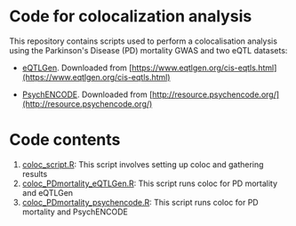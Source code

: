 # Code for colocalization analysis

This repository contains scripts used to perform a colocalisation analysis using the Parkinson's Disease (PD) mortality GWAS and two eQTL datasets:
* [eQTLGen](https://pubmed.ncbi.nlm.nih.gov/34475573/). Downloaded from [https://www.eqtlgen.org/cis-eqtls.html](https://www.eqtlgen.org/cis-eqtls.html)

* [PsychENCODE](https://pubmed.ncbi.nlm.nih.gov/30545857/). Downloaded from [http://resource.psychencode.org/](http://resource.psychencode.org/)


# Code contents

1. [coloc_script.R](https://github.com/huw-morris-lab/PD-survival-GWAS/blob/5df101b6816f0fde138779845f61c951d1cb0ac4/coloc/coloc_script.R): This script involves setting up coloc and gathering results
2. [coloc_PDmortality_eQTLGen.R](https://github.com/huw-morris-lab/PD-survival-GWAS/blob/2f93271100267345859577c96367988b54b68b75/coloc/coloc_PDmortality_eQTLGen.R): This script runs coloc for PD mortality and eQTLGen
3. [coloc_PDmortality_psychencode.R](https://github.com/huw-morris-lab/PD-survival-GWAS/blob/2f93271100267345859577c96367988b54b68b75/coloc/coloc_PDmortality_psychencode.R): This script runs coloc for PD mortality and PsychENCODE

